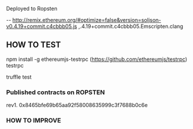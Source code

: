  
 Deployed to Ropsten   
 
 -- http://remix.ethereum.org/#optimize=false&version=soljson-v0.4.19+commit.c4cbbb05.js ,.4.19+commit.c4cbbb05.Emscripten.clang
 
  
  
  
## HOW TO TEST

npm install -g ethereumjs-testrpc  (https://github.com/ethereumjs/testrpc)
testrpc

truffle test

 
### Published contracts on ROPSTEN
rev1.  0x8465bfe69b65aa92f58008635999c3f7688b0c6e 


### HOW TO IMPROVE
 
 
